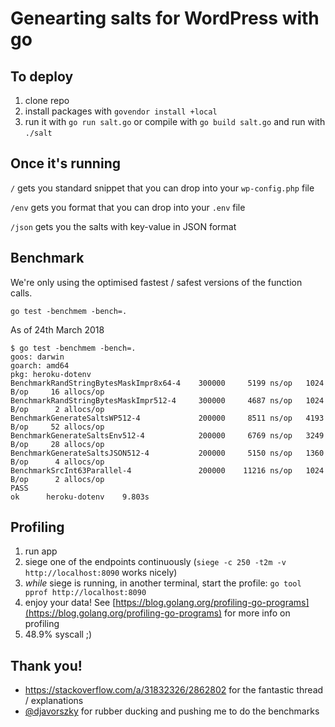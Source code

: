 # Genearting salts for WordPress with go

## To deploy

1. clone repo
2. install packages with `govendor install +local`
3. run it with `go run salt.go` or compile with `go build salt.go` and run with `./salt`

## Once it's running

`/` gets you standard snippet that you can drop into your `wp-config.php` file

`/env` gets you format that you can drop into your `.env` file

`/json` gets you the salts with key-value in JSON format

## Benchmark

We're only using the optimised fastest / safest versions of the function calls.

`go test -benchmem -bench=.`

As of 24th March 2018

```
$ go test -benchmem -bench=.
goos: darwin
goarch: amd64
pkg: heroku-dotenv
BenchmarkRandStringBytesMaskImpr8x64-4    300000     5199 ns/op   1024 B/op     16 allocs/op
BenchmarkRandStringBytesMaskImpr512-4     300000     4687 ns/op   1024 B/op      2 allocs/op
BenchmarkGenerateSaltsWP512-4             200000     8511 ns/op   4193 B/op     52 allocs/op
BenchmarkGenerateSaltsEnv512-4            200000     6769 ns/op   3249 B/op     28 allocs/op
BenchmarkGenerateSaltsJSON512-4           200000     5150 ns/op   1360 B/op      4 allocs/op
BenchmarkSrcInt63Parallel-4               200000    11216 ns/op   1024 B/op      2 allocs/op
PASS
ok      heroku-dotenv    9.803s
```

## Profiling

1. run app
2. siege one of the endpoints continuously (`siege -c 250 -t2m -v http://localhost:8090` works nicely)
3. _while_ siege is running, in another terminal, start the profile: `go tool pprof http://localhost:8090`
4. enjoy your data! See [https://blog.golang.org/profiling-go-programs](https://blog.golang.org/profiling-go-programs) for more info on profiling
5. 48.9% syscall ;)

## Thank you!

* https://stackoverflow.com/a/31832326/2862802 for the fantastic thread / explanations
* [@djavorszky](https://github.com/djavorszky) for rubber ducking and pushing me to do the benchmarks
